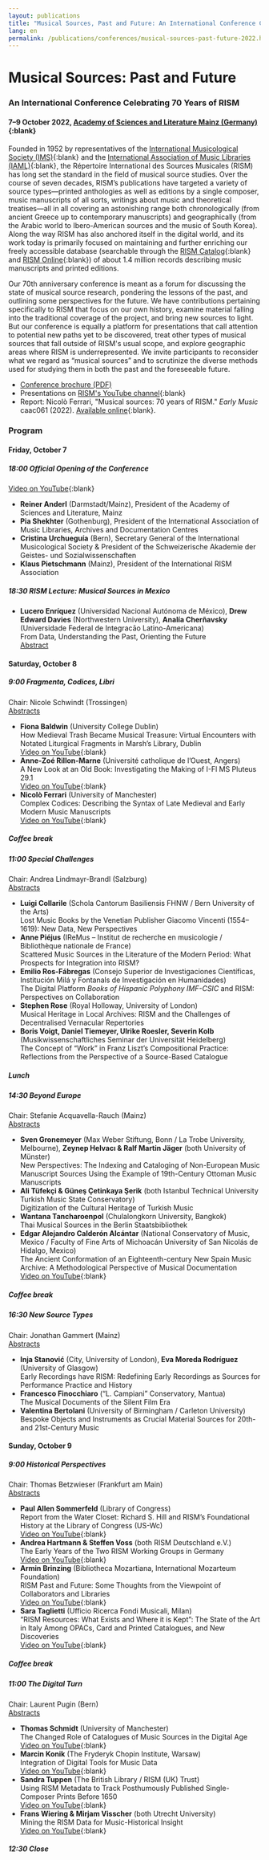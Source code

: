 ```yaml
---
layout: publications
title: "Musical Sources, Past and Future: An International Conference Celebrating 70 Years of RISM"
lang: en
permalink: /publications/conferences/musical-sources-past-future-2022.html
---
```


# Musical Sources: Past and Future
### An International Conference Celebrating 70 Years of RISM  
#### 7–9 October 2022, [Academy of Sciences and Literature Mainz (Germany)](https://www.adwmainz.de/en/home.html){:blank}

Founded in 1952 by representatives of the [International Musicological Society (IMS)](https://www.musicology.org/){:blank} and the [International Association of Music Libraries (IAML)](https://www.iaml.info/){:blank}, the Répertoire International des Sources Musicales (RISM) has long set the standard in the field of musical source studies. Over the course of seven decades, RISM’s publications have targeted a variety of source types—printed anthologies as well as editions by a single composer, music manuscripts of all sorts, writings about music and theoretical treatises—all in all covering an astonishing range both chronologically (from ancient Greece up to contemporary manuscripts) and geographically (from the Arabic world to Ibero-American sources and the music of South Korea). Along the way RISM has also anchored itself in the digital world, and its work today is primarily focused on maintaining and further enriching our freely accessible database (searchable through the [RISM Catalog](https://opac.rism.info/index.php?id=4){:blank} and [RISM Online](https://rism.online/){:blank}) of about 1.4 million records describing music manuscripts and printed editions.  

Our 70th anniversary conference is meant as a forum for discussing the state of musical source research, pondering the lessons of the past, and outlining some perspectives for the future. We have contributions pertaining specifically to RISM that focus on our own history, examine material falling into the traditional coverage of the project, and bring new sources to light. But our conference is equally a platform for presentations that call attention to potential new paths yet to be discovered, treat other types of musical sources that fall outside of RISM's usual scope, and explore geographic areas where RISM is underrepresented. We invite participants to reconsider what we regard as “musical sources” and to scrutinize the diverse methods used for studying them in both the past and the foreseeable future.   

* [Conference brochure (PDF)](\resources\publications\musical-sources-past-future-2022\2022_10_7-9_RISM-Tagung.pdf)
* Presentations on [RISM's YouTube channel](https://www.youtube.com/playlist?list=PL9SyOIE9iSYJGvExsgIxUo_r5xQdm3fBY){:blank}
* Report: Nicolò Ferrari, "Musical sources: 70 years of RISM." _Early Music_ caac061 (2022). [Available online](https://doi.org/10.1093/em/caac061){:blank}.


### Program

#### Friday, October 7
##### 18:00 Official Opening of the Conference
[Video on YouTube](https://youtu.be/tXUFvGNeYvg){:blank}   
* **Reiner Anderl** (Darmstadt/Mainz), President of the Academy of Sciences and Literature, Mainz
* **Pia Shekhter** (Gothenburg), President of the International Association of Music Libraries, Archives and Documentation Centres
* **Cristina Urchueguía** (Bern), Secretary General of the International Musicological Society & President of the Schweizerische Akademie der Geistes- und Sozialwissenschaften
* **Klaus Pietschmann** (Mainz), President of the International RISM Association

##### 18:30 RISM Lecture: Musical Sources in Mexico  
* **Lucero Enríquez** (Universidad Nacional Autónoma de México), **Drew Edward Davies** (Northwestern University), **Analía Cherñavsky** (Universidade Federal de Integracāo Latino-Americana)  
From Data, Understanding the Past, Orienting the Future  
[Abstract](/publications/conferences/musical-sources-past-future-2022/abstracts.html#rism-lecture)   

#### Saturday, October 8
##### 9:00 Fragmenta, Codices, Libri  
Chair: Nicole Schwindt (Trossingen)  
[Abstracts](/publications/conferences/musical-sources-past-future-2022/abstracts.html#fragmenta-codices-libri)  
* **Fiona Baldwin** (University College Dublin)  
How Medieval Trash Became Musical Treasure: Virtual Encounters with Notated Liturgical Fragments in Marsh’s Library, Dublin  
[Video on YouTube](https://youtu.be/vXZ9NjhomV4){:blank}  
* **Anne-Zoé Rillon-Marne** (Université catholique de l’Ouest, Angers)  
A New Look at an Old Book: Investigating the Making of I-Fl MS Pluteus 29.1  
[Video on YouTube](https://youtu.be/xkPpLiOSOj8){:blank}  
* **Nicolò Ferrari** (University of Manchester)  
Complex Codices: Describing the Syntax of Late Medieval and Early Modern Music Manuscripts   
[Video on YouTube](https://youtu.be/e0EUWGlAyxk){:blank}  

##### Coffee break

##### 11:00 Special Challenges  
Chair: Andrea Lindmayr-Brandl (Salzburg)  
[Abstracts](/publications/conferences/musical-sources-past-future-2022/abstracts.html#special-challenges)
* **Luigi Collarile** (Schola Cantorum Basiliensis FHNW / Bern University of the Arts)  
Lost Music Books by the Venetian Publisher Giacomo Vincenti  (1554–1619): New Data, New Perspectives    
* **Anne Piéjus** (IReMus – Institut de recherche en musicologie / Bibliothèque nationale de France)  
Scattered Music Sources in the Literature of the Modern Period: What Prospects for Integration into RISM?  
* **Emilio Ros-Fábregas** (Consejo Superior de Investigaciones Científicas, Institución Milá y Fontanals de Investigación en Humanidades)  
The Digital Platform _Books of Hispanic Polyphony IMF-CSIC_ and RISM: Perspectives on Collaboration    
* **Stephen Rose** (Royal Holloway, University of London)  
Musical Heritage in Local Archives: RISM and the Challenges of Decentralised Vernacular Repertories   
* **Boris Voigt, Daniel Tiemeyer, Ulrike Roesler, Severin Kolb** (Musikwissenschaftliches Seminar der Universität Heidelberg)  
The Concept of “Work” in Franz Liszt’s Compositional Practice: Reflections from the Perspective of a Source-Based Catalogue   

##### Lunch

##### 14:30 Beyond Europe  
Chair: Stefanie Acquavella-Rauch (Mainz)  
[Abstracts](/publications/conferences/musical-sources-past-future-2022/abstracts.html#beyond-europe)
* **Sven Gronemeyer** (Max Weber Stiftung, Bonn / La Trobe University, Melbourne), **Zeynep Helvacı & Ralf Martin Jäger** (both University of Münster)  
New Perspectives: The Indexing and Cataloging of Non-European Music Manuscript Sources Using the Example of 19th-Century Ottoman Music Manuscripts  
* **Ali Tüfekçi & Güneş Çetinkaya Şerik** (both Istanbul Technical University Turkish Music State Conservatory)  
Digitization of the Cultural Heritage of Turkish Music    
* **Wantana Tancharoenpol** (Chulalongkorn University, Bangkok)  
Thai Musical Sources in the Berlin Staatsbibliothek    
* **Edgar Alejandro Calderón Alcántar** (National Conservatory of Music, Mexico / Faculty of Fine Arts of Michoacán University of San Nicolás de Hidalgo, Mexico)  
The Ancient Conformation of an Eighteenth-century New Spain Music Archive: A Methodological Perspective of Musical Documentation   
[Video on YouTube](https://youtu.be/MXT_3SNQ4DU){:blank}  

##### Coffee break  

##### 16:30 New Source Types  
Chair: Jonathan Gammert (Mainz)  
[Abstracts](/publications/conferences/musical-sources-past-future-2022/abstracts.html#new-source-types)
* **Inja Stanović** (City, University of London), **Eva Moreda Rodríguez** (University of Glasgow)  
Early Recordings have RISM: Redefining Early Recordings as Sources for Performance Practice and History    
* **Francesco Finocchiaro** (“L. Campiani” Conservatory, Mantua)  
The Musical Documents of the Silent Film Era    
* **Valentina Bertolani** (University of Birmingham / Carleton University)  
Bespoke Objects and Instruments as Crucial Material Sources for 20th- and 21st-Century Music  


#### Sunday, October 9    
##### 9:00 Historical Perspectives  
Chair: Thomas Betzwieser (Frankfurt am Main)  
[Abstracts](/publications/conferences/musical-sources-past-future-2022/abstracts.html#historical-perspectives)  
* **Paul Allen Sommerfeld** (Library of Congress)  
Report from the Water Closet: Richard S. Hill and RISM’s Foundational History at the Library of Congress (US-Wc)    
[Video on YouTube](https://youtu.be/D3rb4943xdU){:blank}  
* **Andrea Hartmann & Steffen Voss** (both RISM Deutschland e.V.)  
The Early Years of the Two RISM Working Groups in Germany  
[Video on YouTube](https://youtu.be/GvaMCI7S4NY){:blank}  
* **Armin Brinzing** (Bibliotheca Mozartiana, International Mozarteum Foundation)  
RISM Past and Future: Some Thoughts from the Viewpoint of Collaborators and Libraries    
[Video on YouTube](https://youtu.be/7E1s15ENPGw){:blank}  
* **Sara Taglietti** (Ufficio Ricerca Fondi Musicali, Milan)  
“RISM Resources: What Exists and Where it is Kept”: The State of the Art in Italy Among OPACs, Card and Printed Catalogues, and New Discoveries   
[Video on YouTube](https://youtu.be/VrVuNaF0K5E){:blank}   

##### Coffee break

##### 11:00 The Digital Turn  
Chair: Laurent Pugin (Bern)  
[Abstracts](/publications/conferences/musical-sources-past-future-2022/abstracts.html#the-digital-turn)  
* **Thomas Schmidt** (University of Manchester)  
The Changed Role of Catalogues of Music Sources in the Digital Age   
[Video on YouTube](https://youtu.be/e0O9KNTIkL0){:blank}  
* **Marcin Konik** (The Fryderyk Chopin Institute, Warsaw)  
Integration of Digital Tools for Music Data   
[Video on YouTube](https://youtu.be/86jvhnEdVJ0){:blank}  
* **Sandra Tuppen** (The British Library / RISM (UK) Trust)  
Using RISM Metadata to Track Posthumously Published Single-Composer Prints Before 1650  
[Video on YouTube](https://youtu.be/rlxkqkhVS7k){:blank}  
* **Frans Wiering & Mirjam Visscher** (both Utrecht University)  
Mining the RISM Data for Music-Historical Insight  
[Video on YouTube](https://youtu.be/3bwpwkupPyA){:blank}     

##### 12:30 Close
